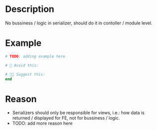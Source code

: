 # Description
No bussiness / logic in serializer, should do it in contoller / module level.

# Example
```ruby
# TODO: adding example here

# 🤔 Avoid this: 

# 👍🏻 Suggest this: 
end
```

# Reason
- Serializers should only be responsible for views, i.e.: how data is returned / displayed for FE, not for bussiness / logic.
- TODO: add more reason here
